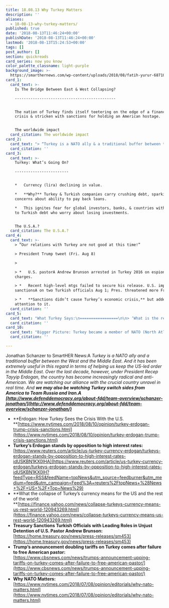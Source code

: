 ```yaml
---
title: 18.08.13 Why Turkey Matters
description: ''
aliases:
  - 18-08-13-why-turkey-matters/
published: true
date: '2018-08-13T11:46:24+00:00'
publishDate: '2018-08-13T11:46:24+00:00'
lastmod: '2018-08-13T15:24:53+00:00'
tags: []
post_author: []
section: quickreads
card_series: now you know
color_palette_classname: light-purple
background_image: >-
  https://smarthernews.com/wp-content/uploads/2018/08/fatih-yurur-687107-unsplash-scaled.jpg
card_1:
  card_text: >-
    Is The Bridge Between East & West Collapsing?

    ---------------------------------------------


    The nation of Turkey finds itself teetering on the edge of a financial
    crisis & stricken with sanctions for holding an American hostage.


    The worldwide impact
  card_citation: The worldwide impact
card_2:
  card_text: "> “Turkey is a NATO ally & a traditional buffer between the West and the Middle East. A …Over the last decade, however, under President ErdoA\x1Fan, the country has become increasingly radical and anti-American. **We are watching our alliance with the crucial country unravel in real time.**“\n> \n> Dr. Jonathan Schnanzer, Senior VP with an expertise on Turkey for the Foundation For Defense of Democracies, to SmartHER News"
  card_citation: ''
card_3:
  card_text: >-
    Turkey: What’s Going On?

    ------------------------


    *   Currency (lira) declining in value.

    *   **Why?** Turkey & Turkish companies carry crushing debt, sparking
    concerns about ability to pay back loans.

    *   This ignites fear for global investors, banks, & countries with exposure
    to Turkish debt who worry about losing investments.


    The U.S.A.?
  card_citation: The U.S.A.?
card_4:
  card_text: >-
    > “Our relations with Turkey are not good at this time!”  

    > President Trump tweet (Fri. Aug 8)

    > 

    > *   U.S. pastorA Andrew Brunson arrested in Turkey 2016 on espionage
    charges.

    > *   Recent high-level mtgs failed to secure his release. U.S. imposed
    sanctionsA on two Turkish officials Aug 1; Pres. threatened more Fri.

    > *   **Sanctions didn’t cause Turkey’s economic crisis,** but added
    attention to it.
  card_citation: ''
card_5:
  card_text: "What Turkey Says:\n=================\n\n> ‘What is the reason for all this storm in a tea cup? There is no economic reason for thisa| This is called carrying out an operation against Turkey,’\n> \n> President ErdoA\x1Fan, speaking at a rally on Sunday August 11, 2018"
  card_citation: ''
card_10:
  card_text: "Bigger Picture: Turkey became a member of NATO (North Atlantic Treaty Organization) in 1952, 3 years after NATO was established. Pres. ErdoA\x1Fan threatened in a NYT editorial to walk away from the alliance & find new friends (many read this as Russia). Read it here.\n\n[view sources](https://smarthernews.com/18-08-13-why-turkey-matters/)"
  card_citation: ''

---
```

Jonathan Schanzer to SmartHER News:A _Turkey is a NATO ally and a traditional buffer between the West and the Middle East. And it has been extremely useful in this regard in terms of helping us keep the US-led order in the Middle East. Over the last decade, however, under President Recep Tayyip Erdogan, the country has become increasingly radical and anti-American. We are watching our alliance with the crucial country unravel in real time. And **we may also be watching Turkey switch sides from America to Team Russia and Iran.A [http://www.defenddemocracy.org/about-fdd/team-overview/schanzer-jonathan/](http://www.defenddemocracy.org/about-fdd/team-overview/schanzer-jonathan/)**_

*   **Erdogan: How Turkey Sees the Crisis With the U.S.  
    **[https://www.nytimes.com/2018/08/10/opinion/turkey-erdogan-trump-crisis-sanctions.html](https://www.nytimes.com/2018/08/10/opinion/turkey-erdogan-trump-crisis-sanctions.html)
*   **Turkey’s Erdogan stands by opposition to high interest rates:**  
    [https://www.reuters.com/article/us-turkey-currency-erdogan/turkeys-erdogan-stands-by-opposition-to-high-interest-rates-idUSKBN1KX0IHA](https://www.reuters.com/article/us-turkey-currency-erdogan/turkeys-erdogan-stands-by-opposition-to-high-interest-rates-idUSKBN1KX0IH?feedType=RSS&feedName=topNews&utm_source=feedburner&utm_medium=feed&utm_campaign=Feed%3A+reuters%2FtopNews+%28News+%2F+US+%2F+Top+News%29)
*   **What the collapse of Turkey’s currency means for the US and the rest of the world:  
    **[https://finance.yahoo.com/news/collapse-turkeys-currency-means-us-rest-world-120943269.html](https://finance.yahoo.com/news/collapse-turkeys-currency-means-us-rest-world-120943269.html)
*   **Treasury Sanctions Turkish Officials with Leading Roles in Unjust Detention of U.S. Pastor Andrew Brunson:**  
    [https://home.treasury.gov/news/press-releases/sm453](https://home.treasury.gov/news/press-releases/sm453)
*   **Trump’s announcement doubling tariffs on Turkey comes after failure to free American pastor:**  
    [https://www.cbsnews.com/news/trumps-announcement-upping-tariffs-on-turkey-comes-after-failure-to-free-american-pastor/](https://www.cbsnews.com/news/trumps-announcement-upping-tariffs-on-turkey-comes-after-failure-to-free-american-pastor/)
*   **Why NATO Matters:**  
    [https://www.nytimes.com/2018/07/08/opinion/editorials/why-nato-matters.html](https://www.nytimes.com/2018/07/08/opinion/editorials/why-nato-matters.html)
